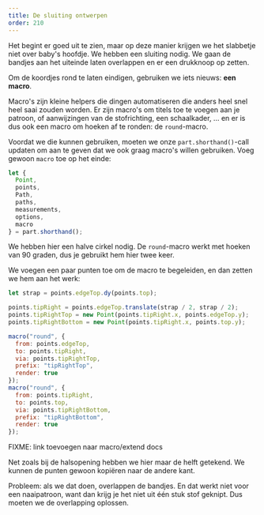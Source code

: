 ```yaml
---
title: De sluiting ontwerpen
order: 210
---
```


Het begint er goed uit te zien, maar op deze manier krijgen we het slabbetje niet over baby's hoofdje. We hebben een sluiting nodig. We gaan de bandjes aan het uiteinde laten overlappen en er een drukknoop op zetten.

Om de koordjes rond te laten eindigen, gebruiken we iets nieuws: **een macro**.

Macro's zijn kleine helpers die dingen automatiseren die anders heel snel heel saai zouden worden. Er zijn macro's om titels toe te voegen aan je patroon, of aanwijzingen van de stofrichting, een schaalkader, ... en er is dus ook een macro om hoeken af te ronden: de `round`-macro.

Voordat we die kunnen gebruiken, moeten we onze `part.shorthand()`-call updaten om aan te geven dat we ook graag macro's willen gebruiken. Voeg gewoon `macro` toe op het einde:

```js
let {
  Point,
  points,
  Path,
  paths,
  measurements,
  options,
  macro
} = part.shorthand();
```

We hebben hier een halve cirkel nodig. De `round`-macro werkt met hoeken van 90 graden, dus je gebruikt hem hier twee keer.

We voegen een paar punten toe om de macro te begeleiden, en dan zetten we hem aan het werk:

```js
let strap = points.edgeTop.dy(points.top);

points.tipRight = points.edgeTop.translate(strap / 2, strap / 2);
points.tipRightTop = new Point(points.tipRight.x, points.edgeTop.y);
points.tipRightBottom = new Point(points.tipRight.x, points.top.y);

macro("round", {
  from: points.edgeTop,
  to: points.tipRight,
  via: points.tipRightTop,
  prefix: "tipRightTop",
  render: true
});
macro("round", {
  from: points.tipRight,
  to: points.top,
  via: points.tipRightBottom,
  prefix: "tipRightBottom",
  render: true
});
```

<Warning>

FIXME: link toevoegen naar macro/extend docs

</Warning>

<Example pattern="tutorial" part="step7" caption="Pretty good, but how are we going to fit it over the baby's head?" />

Net zoals bij de halsopening hebben we hier maar de helft getekend. We kunnen de punten gewoon kopiëren naar de andere kant.

Probleem: als we dat doen, overlappen de bandjes. En dat werkt niet voor een naaipatroon, want dan krijg je het niet uit één stuk stof geknipt. Dus moeten we de overlapping oplossen.